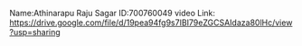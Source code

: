 Name:Athinarapu Raju Sagar
ID:700760049
video Link:
https://drive.google.com/file/d/19pea94fg9s7IBI79eZGCSAIdaza80lHc/view?usp=sharing
